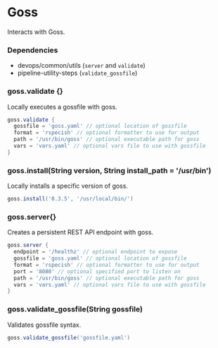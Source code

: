 # Goss

Interacts with Goss.

### Dependencies

- devops/common/utils (`server` and `validate`)
- pipeline-utility-steps (`validate_gossfile`)

### goss.validate {}
Locally executes a gossfile with goss.

```groovy
goss.validate {
  gossfile = 'goss.yaml' // optional location of gossfile
  format = 'rspecish' // optional formatter to use for output
  path = '/usr/bin/goss' // optional executable path for goss
  vars = 'vars.yaml' // optional vars file to use with gossfile
}
```

### goss.install(String version, String install_path = '/usr/bin')
Locally installs a specific version of goss.

```groovy
goss.install('0.3.5', '/usr/local/bin/')
```

### goss.server{}
Creates a persistent REST API endpoint with goss.

```groovy
goss.server {
  endpoint = '/healthz' // optional endpoint to expose
  gossfile = 'goss.yaml' // optional location of gossfile
  format = 'rspecish' // optional formatter to use for output
  port = '8080' // optional specified port to listen on
  path = '/usr/bin/goss' // optional executable path for goss
  vars = 'vars.yaml' // optional vars file to use with gossfile
}
```

### goss.validate_gossfile(String gossfile)
Validates gossfile syntax.

```groovy
goss.validate_gossfile('gossfile.yaml')
```
